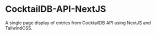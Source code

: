 # CocktailDB-API-NextJS
 A single page display of entries from CocktailDB API using NextJS and TailwindCSS.
